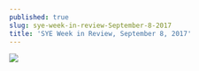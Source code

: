 ```yaml
---
published: true
slug: sye-week-in-review-September-8-2017
title: 'SYE Week in Review, September 8, 2017'
---
```

![]({{site.baseurl}}/media/prose-images/Shineyoure%20weekly%20review%20September%208%2C%202017.png)
